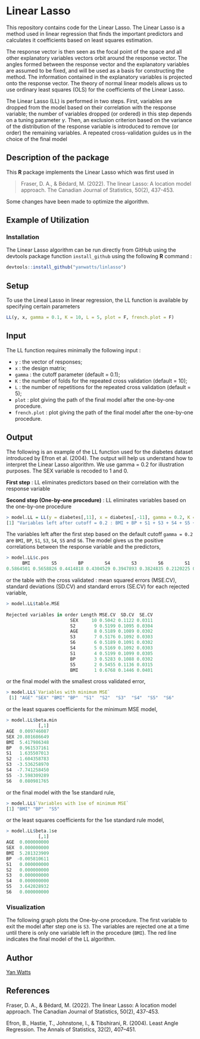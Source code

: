 # Linear Lasso
This repository contains code for the Linear Lasso. The Linear Lasso is a method used in linear regression that finds the important predictors and calculates it coefficients based on least squares estimation. 

The response vector is then seen as the focal point of the space and all other explanatory variables vectors orbit around the response vector. The angles formed between the response vector and the explanatory variables are assumed to be fixed, and will be used as a basis for constructing the method. The information contained in the explanatory variables is projected onto the response vector. The theory of normal linear models allows us to use ordinary least squares (OLS) for the coefficients of the Linear Lasso.

The Linear Lasso (LL) is performed in two steps. First, variables are dropped from the model based on their correlation with the response variable; the number of variables dropped (or ordered) in this step depends on a tuning parameter $\gamma$. Then, an exclusion criterion based on the variance of the distribution of the response variable is introduced to remove (or order) the remaining variables. A repeated cross-validation guides us in the choice of the final model


## Description of the package

This **R** package implements the Linear Lasso which was first used in 
> Fraser, D. A., & Bédard, M. (2022). The linear Lasso: A location model approach. The Canadian Journal of Statistics, 50(2), 437-453.

Some changes have been made to optimize the algorithm.

## Example of Utilization

### Installation

The Linear Lasso algorithm can be run directly from GitHub using the devtools package function ```install_github``` using the following **R** command :

```R
devtools::install_github("yanwatts/linlasso")
```

## Setup 

To use the Lineal Lasso in linear regression, the LL function is available by specifying certain parameters
```R
LL(y, x, gamma = 0.1, K = 10, L = 5, plot = F, french.plot = F)
```

## Input 

The LL function requires minimally the following input :

* ```y``` : the vector of responses;
* ```x``` : the design matrix;
* ```gamma``` : the cutoff parameter (default = 0.1);
* ```K``` : the number of folds for the repeated cross validation (default = 10);
* ```L``` : the number of repetitions for the repeated cross validation (default = 5);
* ```plot``` : plot giving the path of the final model after the one-by-one procedure.
* ```french.plot``` : plot giving the path of the final model after the one-by-one procedure.

## Output 

The following is an example of the LL function used for the diabetes dataset introduced by Efron et al. (2004). The output will help us understand how to interpret the Linear Lasso algorithm. We use gamma = 0.2 for illustration purposes. The SEX variable is recoded to 1 and 0.

**First step** : LL eliminates predictors based on their correlation with the response variable

**Second step (One-by-one procedure)** : LL eliminates variables based on the one-by-one procedure

```R
> model.LL = LL(y = diabetes[,11], x = diabetes[,-11], gamma = 0.2, K = 13, L = 50, plot = T)
[1] "Variables left after cutoff = 0.2 : BMI + BP + S1 + S3 + S4 + S5 + S6"
```

The variables left after the first step based on the default cutoff ```gamma = 0.2``` are ```BMI```, ```BP```, ```S1```, ```S3```, ```S4```, ```S5``` and ```S6```. The model gives us the positive correlations between the response variable and the predictors,

```R
> model.LL$c.pos
      BMI        S5        BP        S4        S3        S6        S1       AGE        S2       SEX 
0.5864501 0.5658826 0.4414818 0.4304529 0.3947893 0.3824835 0.2120225 0.1878888 0.1740536 0.0430620 
```

or the table with the cross validated : mean squared errors (MSE.CV), standard deviations (SD.CV) and standard errors (SE.CV) for each rejected variable,

```R
> model.LL$table.MSE
                           
Rejected variables in order Length MSE.CV  SD.CV  SE.CV
                        SEX     10 0.5042 0.1122 0.0311
                        S2       9 0.5199 0.1095 0.0304
                        AGE      8 0.5189 0.1089 0.0302
                        S3       7 0.5176 0.1092 0.0303
                        S6       6 0.5189 0.1091 0.0302
                        S4       5 0.5169 0.1092 0.0303
                        S1       4 0.5199 0.1099 0.0305
                        BP       3 0.5283 0.1088 0.0302
                        S5       2 0.5455 0.1136 0.0315
                        BMI      1 0.6768 0.1446 0.0401
```

or the final model with the smallest cross validated error,

```R
> model.LL$`Variables with minimum MSE`
 [1] "AGE" "SEX" "BMI" "BP"  "S1"  "S2"  "S3"  "S4"  "S5"  "S6" 
```

or the least squares coefficients for the minimum MSE model,

```R
> model.LL$beta.min
            [,1]
AGE  0.009746087
SEX 20.801686649
BMI  5.417986348
BP   0.961537161
S1   1.635507013
S2  -1.604358783
S3  -3.536258970
S4  -7.741258450
S5  -3.598309289
S6   0.080981765
```

or the final model with the 1se standard rule,

```R
> model.LL$`Variables with 1se of minimum MSE`
[1] "BMI" "BP"  "S5" 
```

or the least squares coefficients for the 1se standard rule model,

```R
> model.LL$beta.1se
            [,1]
AGE  0.000000000
SEX  0.000000000
BMI  5.281323909
BP  -0.005810611
S1   0.000000000
S2   0.000000000
S3   0.000000000
S4   0.000000000
S5   3.642028932
S6   0.000000000
```

### Visualization

The following graph plots the One-by-one procedure. The first variable to exit the model after step one is ```S3```. The variables are rejected one at a time until there is only one variable left in the procedure (```BMI```).  The red line indicates the final model of the LL algorithm. 


## Author

[Yan Watts](mailto:yanwatts@hotmail.com?subject=[GitHub]%20Source%20Han%20Sans)

## References
Fraser, D. A., & Bédard, M. (2022). The linear Lasso: A location model approach. The Canadian Journal of Statistics, 50(2), 437-453.

Efron, B., Hastie, T., Johnstone, I., & Tibshirani, R. (2004). Least Angle Regression. The Annals of Statistics, 32(2), 407–451.
